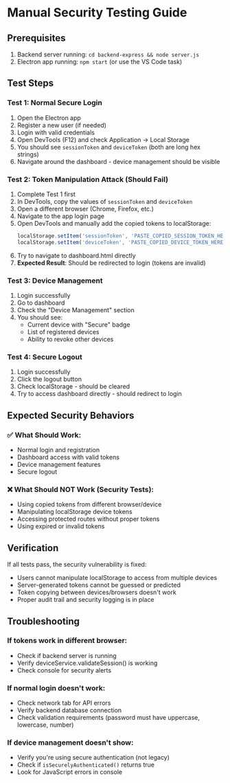# Manual Security Testing Guide

## Prerequisites
1. Backend server running: `cd backend-express && node server.js`
2. Electron app running: `npm start` (or use the VS Code task)

## Test Steps

### Test 1: Normal Secure Login
1. Open the Electron app
2. Register a new user (if needed)
3. Login with valid credentials
4. Open DevTools (F12) and check Application → Local Storage
5. You should see `sessionToken` and `deviceToken` (both are long hex strings)
6. Navigate around the dashboard - device management should be visible

### Test 2: Token Manipulation Attack (Should Fail)
1. Complete Test 1 first
2. In DevTools, copy the values of `sessionToken` and `deviceToken`
3. Open a different browser (Chrome, Firefox, etc.)
4. Navigate to the app login page
5. Open DevTools and manually add the copied tokens to localStorage:
   ```javascript
   localStorage.setItem('sessionToken', 'PASTE_COPIED_SESSION_TOKEN_HERE');
   localStorage.setItem('deviceToken', 'PASTE_COPIED_DEVICE_TOKEN_HERE');
   ```
6. Try to navigate to dashboard.html directly
7. **Expected Result**: Should be redirected to login (tokens are invalid)

### Test 3: Device Management
1. Login successfully
2. Go to dashboard
3. Check the "Device Management" section
4. You should see:
   - Current device with "Secure" badge
   - List of registered devices
   - Ability to revoke other devices

### Test 4: Secure Logout
1. Login successfully
2. Click the logout button
3. Check localStorage - should be cleared
4. Try to access dashboard directly - should redirect to login

## Expected Security Behaviors

### ✅ What Should Work:
- Normal login and registration
- Dashboard access with valid tokens
- Device management features
- Secure logout

### ❌ What Should NOT Work (Security Tests):
- Using copied tokens from different browser/device
- Manipulating localStorage device tokens
- Accessing protected routes without proper tokens
- Using expired or invalid tokens

## Verification

If all tests pass, the security vulnerability is fixed:
- Users cannot manipulate localStorage to access from multiple devices
- Server-generated tokens cannot be guessed or predicted
- Token copying between devices/browsers doesn't work
- Proper audit trail and security logging is in place

## Troubleshooting

### If tokens work in different browser:
- Check if backend server is running
- Verify deviceService.validateSession() is working
- Check console for security alerts

### If normal login doesn't work:
- Check network tab for API errors
- Verify backend database connection
- Check validation requirements (password must have uppercase, lowercase, number)

### If device management doesn't show:
- Verify you're using secure authentication (not legacy)
- Check if `isSecurelyAuthenticated()` returns true
- Look for JavaScript errors in console
